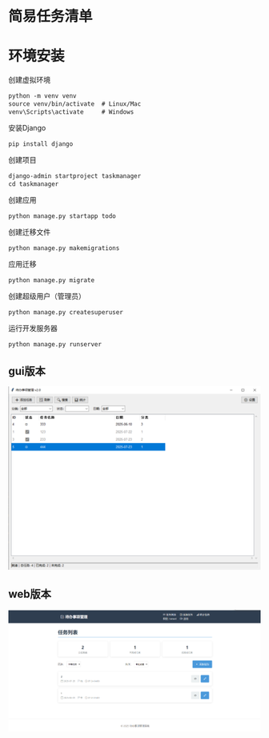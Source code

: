 # 简易任务清单
# 环境安装
创建虚拟环境
```
python -m venv venv
source venv/bin/activate  # Linux/Mac
venv\Scripts\activate     # Windows
```
安装Django
```
pip install django
```
创建项目
```
django-admin startproject taskmanager
cd taskmanager
```
创建应用
```
python manage.py startapp todo
```
创建迁移文件
```
python manage.py makemigrations
```
应用迁移
```
python manage.py migrate
```
创建超级用户（管理员）
```
python manage.py createsuperuser
```
运行开发服务器
```
python manage.py runserver
```
## gui版本
![image](https://github.com/tomori133/tasklist/blob/master/images/img.png)
## web版本
![image](https://github.com/tomori133/tasklist/blob/master/images/img_1.png)

